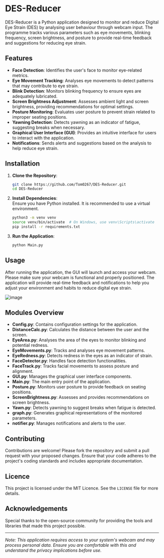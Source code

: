 # DES-Reducer

DES-Reducer is a Python application designed to monitor and reduce Digital Eye Strain (DES) by analysing user behaviour through webcam input. The programme tracks various parameters such as eye movements, blinking frequency, screen brightness, and posture to provide real-time feedback and suggestions for reducing eye strain.

## Features

- **Face Detection**: Identifies the user's face to monitor eye-related metrics.  
- **Eye Movement Tracking**: Analyses eye movements to detect patterns that may contribute to eye strain.  
- **Blink Detection**: Monitors blinking frequency to ensure eyes are adequately lubricated.  
- **Screen Brightness Adjustment**: Assesses ambient light and screen brightness, providing recommendations for optimal settings.  
- **Posture Monitoring**: Evaluates user posture to prevent strain related to improper seating positions.  
- **Yawning Detection**: Detects yawning as an indicator of fatigue, suggesting breaks when necessary.  
- **Graphical User Interface (GUI)**: Provides an intuitive interface for users to interact with the application.  
- **Notifications**: Sends alerts and suggestions based on the analysis to help reduce eye strain.  

## Installation

1. **Clone the Repository**:
   ```bash
   git clone https://github.com/Tom0267/DES-Reducer.git
   cd DES-Reducer
   ```

2. **Install Dependencies**:  
   Ensure you have Python installed. It is recommended to use a virtual environment.
   ```bash
   python3 -m venv venv
   source venv/bin/activate  # On Windows, use venv\Scripts\activate
   pip install -r requirements.txt
   ```

3. **Run the Application**:
   ```bash
   python Main.py
   ```

## Usage

After running the application, the GUI will launch and access your webcam. Please make sure your webcam is functional and properly positioned. The application will provide real-time feedback and notifications to help you adjust your environment and habits to reduce digital eye strain.

![image](https://github.com/user-attachments/assets/b7987f3d-11d4-4155-ae83-a80a68f3f65b)

## Modules Overview

- **Config.py**: Contains configuration settings for the application.  
- **DistanceCalc.py**: Calculates the distance between the user and the screen.  
- **EyeArea.py**: Analyses the area of the eyes to monitor blinking and potential redness.  
- **EyeMovements.py**: Tracks and analyses eye movement patterns.  
- **EyeRedness.py**: Detects redness in the eyes as an indicator of strain.  
- **FaceDetector.py**: Handles face detection functionalities.  
- **FaceTrack.py**: Tracks facial movements to assess posture and alignment.  
- **GUI.py**: Manages the graphical user interface components.  
- **Main.py**: The main entry point of the application.  
- **Posture.py**: Monitors user posture to provide feedback on seating positions.  
- **ScreenBrightness.py**: Assesses and provides recommendations on screen brightness.  
- **Yawn.py**: Detects yawning to suggest breaks when fatigue is detected.  
- **graph.py**: Generates graphical representations of the monitored parameters.  
- **notifier.py**: Manages notifications and alerts to the user.  

## Contributing

Contributions are welcome! Please fork the repository and submit a pull request with your proposed changes. Ensure that your code adheres to the project's coding standards and includes appropriate documentation.

## Licence

This project is licensed under the MIT Licence. See the `LICENSE` file for more details.

## Acknowledgements

Special thanks to the open-source community for providing the tools and libraries that made this project possible.

---

*Note: This application requires access to your system's webcam and may process personal data. Ensure you are comfortable with this and understand the privacy implications before use.*
